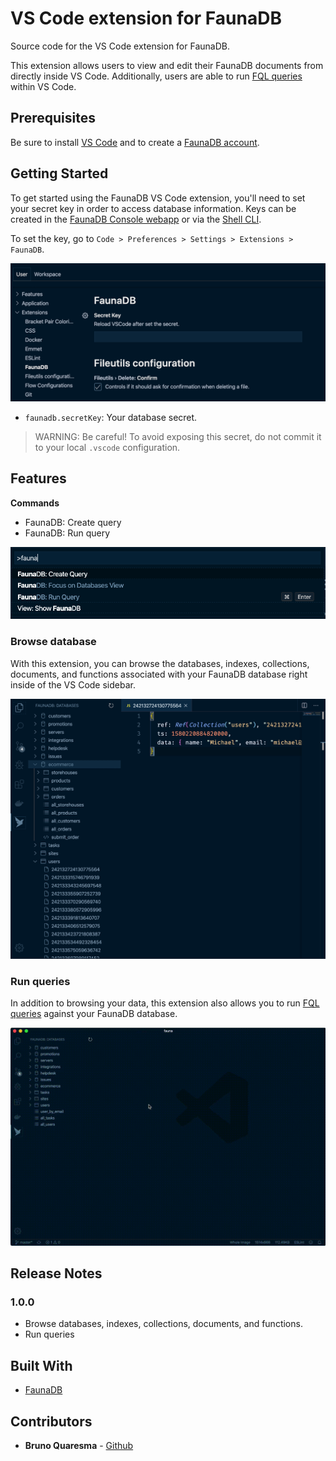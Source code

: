 # VS Code extension for FaunaDB

Source code for the VS Code extension for FaunaDB.

This extension allows users to view and edit their FaunaDB documents from directly inside VS Code. Additionally, users are able to run [FQL queries](https://docs.fauna.com/fauna/current/api/fql/) within VS Code.

## Prerequisites

Be sure to install [VS Code](https://code.visualstudio.com/Download) and to create a [FaunaDB account](https://dashboard.fauna.com/accounts/register).

## Getting Started

To get started using the FaunaDB VS Code extension, you'll need to set your secret key in order to access database information. Keys can be created in the [FaunaDB Console webapp](https://dashboard.fauna.com/) or via the [Shell CLI](https://github.com/fauna/fauna-shell).

To set the key, go to `Code > Preferences > Settings > Extensions > FaunaDB`.

![Extension settings](media/extension-settings.png)

* `faunadb.secretKey`: Your database secret.

> WARNING: Be careful! To avoid exposing this secret, do not commit it to your local `.vscode` configuration.

## Features

**Commands**

* FaunaDB: Create query
* FaunaDB: Run query

![FaunaDB commands](media/fauna-commands.png)

### Browse database

With this extension, you can browse the databases, indexes, collections, documents, and functions associated with your FaunaDB database right inside of the VS Code sidebar.

![Browser your database data](media/browse-feature.png)

### Run queries

In addition to browsing your data, this extension also allows you to run [FQL queries](https://docs.fauna.com/fauna/current/api/fql/) against your FaunaDB database.

![Run queries](media/query-feature.gif)

## Release Notes

### 1.0.0

* Browse databases, indexes, collections, documents, and functions.
* Run queries

## Built With

* [FaunaDB](https://fauna.com/)

## Contributors

* **Bruno Quaresma** - [Github](https://github.com/BrunoQuaresma)
